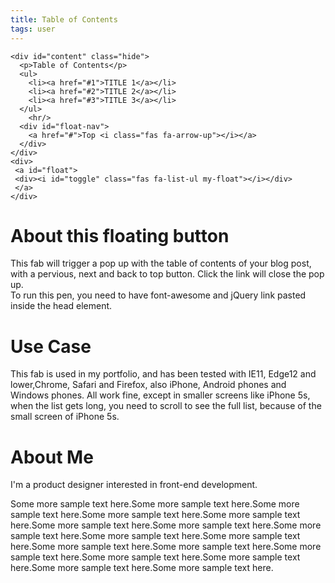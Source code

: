 ```yaml
---
title: Table of Contents
tags: user
---
```


<link rel="stylesheet" href="/assets/css/tablecon.css">
<script src="/assets/js/tablecont.js"/></script>

<!--font awesome-->
<script defer src="https://use.fontawesome.com/releases/v5.0.9/js/all.js" integrity="sha384-8iPTk2s/jMVj81dnzb/iFR2sdA7u06vHJyyLlAd4snFpCl/SnyUjRrbdJsw1pGIl" crossorigin="anonymous"></script>
<!--jQuery-->
<script src="https://ajax.googleapis.com/ajax/libs/jquery/3.3.1/jquery.min.js"></script>

<!--FAB for table of contents-->
    <div id="content" class="hide">
      <p>Table of Contents</p>
      <ul>
        <li><a href="#1">TITLE 1</a></li>
        <li><a href="#2">TITLE 2</a></li>
        <li><a href="#3">TITLE 3</a></li>
      </ul>
        <hr/>
      <div id="float-nav">
        <a href="#">Top <i class="fas fa-arrow-up"></i></a>
      </div>
    </div>
    <div>
     <a id="float">
     <div><i id="toggle" class="fas fa-list-ul my-float"></i></div>
     </a>
    </div>

<div id="wrapper">
  <h1 id="1">About this floating button</h1>
  <p>This fab will trigger a pop up with the table of contents of your blog post, with a pervious, next and back to top button. Click the link will close the pop up.<br>
  To run this pen, you need to have font-awesome and jQuery link pasted inside the head element.
  <p>
  <h1 id="2">Use Case</h1>
  <p>This fab is used in my portfolio, and has been tested with IE11, Edge12 and lower,Chrome, Safari and Firefox, also iPhone, Android phones and Windows phones. All work fine, except in smaller screens like iPhone 5s, when the list gets long, you need to scroll to see the full list, because of the small screen of iPhone 5s.<p>
  <h1 id="3">About Me</h1>
  <p>I'm a product designer interested in front-end development.</p>
  <p>Some more sample text here.Some more sample text here.Some more sample text here.Some more sample text here.Some more sample text here.Some more sample text here.Some more sample text here.Some more sample text here.Some more sample text here.Some more sample text here.Some more sample text here.Some more sample text here.Some more sample text here.Some more sample text here.Some more sample text here.Some more sample text here.Some more sample text here.</p>
</div>
